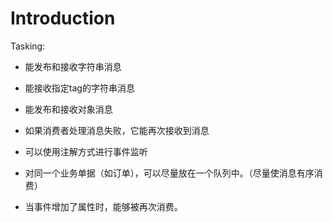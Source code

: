 # Introduction

Tasking:
* 能发布和接收字符串消息
* 能接收指定tag的字符串消息
* 能发布和接收对象消息

* 如果消费者处理消息失败，它能再次接收到消息
* 可以使用注解方式进行事件监听
* 对同一个业务单据（如订单），可以尽量放在一个队列中。（尽量使消息有序消费）
* 当事件增加了属性时，能够被再次消费。